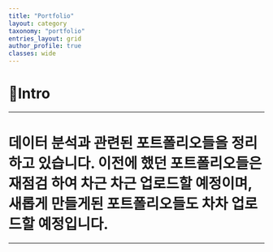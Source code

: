 ```yaml
---
title: "Portfolio"
layout: category
taxonomy: "portfolio"
entries_layout: grid
author_profile: true
classes: wide
---
```


# 📌Intro
---
# 데이터 분석과 관련된 포트폴리오들을 정리하고 있습니다. 이전에 했던 포트폴리오들은 재점검 하여 차근 차근 업로드할 예정이며, 새롭게 만들게된 포트폴리오들도 차차 업로드할 예정입니다. 

---
<br>
<br>